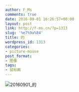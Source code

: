 ```yaml
---
author: F_Ms
comments: true
date: 2016-09-01 16:26:57+00:00
layout: post
link: http://f-ms.cn/?p=1313
slug: '%e7%9a%84'
title: 的
wordpress_id: 1313
categories:
- picture-mouse
post_format:
- 图像
tags:
- 鼠标画
---
```


![20160901_的](/img/post/wp/2016/09/20160901_的.png)
